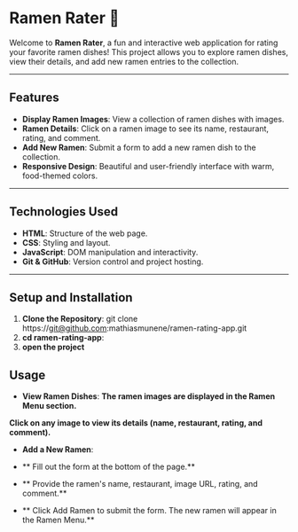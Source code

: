 # Ramen Rater 🍜

Welcome to **Ramen Rater**, a fun and interactive web application for rating your favorite ramen dishes! This project allows you to explore ramen dishes, view their details, and add new ramen entries to the collection.

---

## **Features**
- **Display Ramen Images**: View a collection of ramen dishes with images.
- **Ramen Details**: Click on a ramen image to see its name, restaurant, rating, and comment.
- **Add New Ramen**: Submit a form to add a new ramen dish to the collection.
- **Responsive Design**: Beautiful and user-friendly interface with warm, food-themed colors.

---

## **Technologies Used**
- **HTML**: Structure of the web page.
- **CSS**: Styling and layout.
- **JavaScript**: DOM manipulation and interactivity.
- **Git & GitHub**: Version control and project hosting.

---

## **Setup and Installation**
1. **Clone the Repository**:
   git clone https://git@github.com:mathiasmunene/ramen-rating-app.git
2. **cd ramen-rating-app**:
3. **open the project**

## **Usage**
- **View Ramen Dishes**:
 **The ramen images are displayed in the Ramen Menu section.**

**Click on any image to view its details (name, restaurant, rating, and comment).**

- **Add a New Ramen**:

- ** Fill out the form at the bottom of the page.**
- ** Provide the ramen's name, restaurant, image URL, rating, and comment.**
- ** Click Add Ramen to submit the form. The new ramen will appear in the Ramen Menu.**